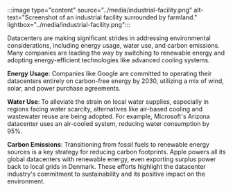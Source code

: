 :::image type="content" source="../media/industrial-facility.png" alt-text="Screenshot of an industrial facility surrounded by farmland." lightbox="../media/industrial-facility.png":::

Datacenters are making significant strides in addressing environmental considerations, including energy usage, water use, and carbon emissions. Many companies are leading the way by switching to renewable energy and adopting energy-efficient technologies like advanced cooling systems. 

**Energy Usage**: Companies like Google are committed to operating their datacenters entirely on carbon-free energy by 2030, utilizing a mix of wind, solar, and power purchase agreements. 

**Water Use**: To alleviate the strain on local water supplies, especially in regions facing water scarcity, alternatives like air-based cooling and wastewater reuse are being adopted. For example, Microsoft's Arizona datacenter uses an air-cooled system, reducing water consumption by 95%. 

**Carbon Emissions**: Transitioning from fossil fuels to renewable energy sources is a key strategy for reducing carbon footprints. Apple powers all its global datacenters with renewable energy, even exporting surplus power back to local grids in Denmark. These efforts highlight the datacenter industry's commitment to sustainability and its positive impact on the environment.